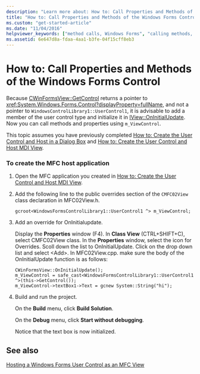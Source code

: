 ```yaml
---
description: "Learn more about: How to: Call Properties and Methods of the Windows Forms Control"
title: "How to: Call Properties and Methods of the Windows Forms Control"
ms.custom: "get-started-article"
ms.date: "11/04/2016"
helpviewer_keywords: ["method calls, Windows Forms", "calling methods, Windows Forms control", "calling properties, Windows Forms control", "Windows Forms controls [C++], methods", "calling properties", "Windows Forms controls [C++], properties"]
ms.assetid: 6e647d8a-fdaa-4aa1-b3fe-04f15cff8eb3
---
```

# How to: Call Properties and Methods of the Windows Forms Control

Because [CWinFormsView::GetControl](../mfc/reference/cwinformsview-class.md#getcontrol) returns a pointer to <xref:System.Windows.Forms.Control?displayProperty=fullName>, and not a pointer to `WindowsControlLibrary1::UserControl1`, it is advisable to add a member of the user control type and initialize it in [IView::OnInitialUpdate](../mfc/reference/iview-interface.md#oninitialupdate). Now you can call methods and properties using `m_ViewControl`.

This topic assumes you have previously completed [How to: Create the User Control and Host in a Dialog Box](../dotnet/how-to-create-the-user-control-and-host-in-a-dialog-box.md) and [How to: Create the User Control and Host MDI View](../dotnet/how-to-create-the-user-control-and-host-mdi-view.md).

### To create the MFC host application

1. Open the MFC application you created in [How to: Create the User Control and Host MDI View](../dotnet/how-to-create-the-user-control-and-host-mdi-view.md).

1. Add the following line to the public overrides section of the `CMFC02View` class declaration in MFC02View.h.

   `gcroot<WindowsFormsControlLibrary1::UserControl1 ^> m_ViewControl;`

1. Add an override for OnInitialupdate.

   Display the **Properties** window (F4). In **Class View** (CTRL+SHIFT+C), select CMFC02View class. In the **Properties** window, select the icon for Overrides. Scoll down the list to OnInitialUpdate. Click on the drop down list and select \<Add>. In MFC02View.cpp. make sure the body of the OnInitialUpdate function is as follows:

    ```
    CWinFormsView::OnInitialUpdate();
    m_ViewControl = safe_cast<WindowsFormsControlLibrary1::UserControl1 ^>(this->GetControl());
    m_ViewControl->textBox1->Text = gcnew System::String("hi");
    ```

1. Build and run the project.

   On the **Build** menu, click **Build Solution**.

   On the **Debug** menu, click **Start without debugging**.

   Notice that the text box is now initialized.

## See also

[Hosting a Windows Forms User Control as an MFC View](../dotnet/hosting-a-windows-forms-user-control-as-an-mfc-view.md)
